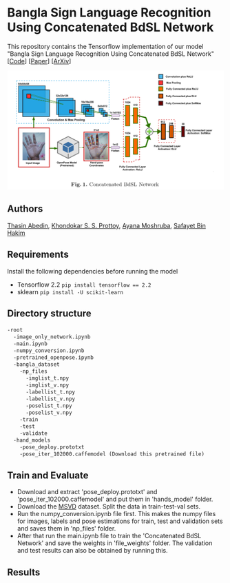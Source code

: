 # Bangla Sign Language Recognition Using Concatenated BdSL Network
This repository contains the Tensorflow implementation of our model "Bangla Sign Language Recognition Using Concatenated BdSL Network" <br>
[[Code](https://github.com/orvee-17/concatenated_bdsl)] [[Paper](https://arxiv.org/pdf/)] [[ArXiv](https://arxiv.org/abs/)]

![Main Model](sample_pictures/main.PNG "Concatenated BdSL Network")

## Authors
   [Thasin Abedin](https://github.com/orvee-17), [Khondokar S. S. Prottoy](), [Ayana Moshruba](), [Safayet Bin Hakim]()

## Requirements
Install the following dependencies before running the model
  - Tensorflow 2.2 `pip install tensorflow == 2.2`
  - sklearn `pip install -U scikit-learn`

## Directory structure
```
-root
  -image_only_network.ipynb
  -main.ipynb
  -numpy_conversion.ipynb
  -pretrained_openpose.ipynb
  -bangla_dataset
    -np_files
      -imglist_t.npy
      -imglist_v.npy
      -labellist_t.npy
      -labellist_v.npy
      -poselist_t.npy
      -poselist_v.npy      
    -train
    -test
    -validate
  -hand_models
    -pose_deploy.prototxt
    -pose_iter_102000.caffemodel (Download this pretrained file)
```

## Train and Evaluate
  - Download and extract 'pose_deploy.prototxt' and 'pose_iter_102000.caffemodel' and put them in 'hands_model' folder.
  - Download the [MSVD](https://www.microsoft.com/en-us/download/details.aspx?id=52422&from=https%3A%2F%2Fresearch.microsoft.com%2Fen-us%2Fdownloads%2F38cf15fd-b8df-477e-a4e4-a4680caa75af%2F) dataset. Split the data in train-test-val sets.
  - Run the numpy_conversion.ipynb file first. This makes the numpy files for images, labels and pose estimations for train, test and validation sets and saves them in 'np_files' folder.
  - After that run the main.ipynb file to train the 'Concatenated BdSL Network' and save the weights in 'file_weights' folder. The validation and test results can also be obtained by running this.

## Results
<!-- ![](sample_pictures/A1_1.png "sample result 1")<br>
SSVC: "A woman is cutting a piece of meat" <br>
GT: "a woman is cutting into the fatty areas of a pork chop" <br>
SS score: 1.0, BLEU1: 1.0, BLEU2: 1.0, BLEU3: 1.0, BLEU4: 1.0<br>

![](sample_pictures/A1_2.png "sample result 2")<br>
SSVC: "A person is slicing tomato" <br>
GT: "Someone wearing blue rubber gloves is slicing a tomato with a large knife" <br>
SS score: 0.825, BLEU1: 1.0, BLEU2: 1.0, BLEU3: 1.0, BLEU4: 1.0<br>


![](sample_pictures/A1_3.png "sample result 3")<br>
SSVC: "A woman is cutting a piece of meat" <br>
GT: "a woman is cutting into the fatty areas of a pork chop" <br>
SS score: 0.94, BLEU1: 1.0, BLEU2: 0.84, BLEU3: 0.61, BLEU4: 0.0<br>
 -->
